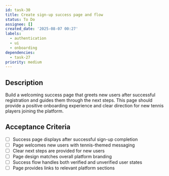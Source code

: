 ```yaml
---
id: task-30
title: Create sign-up success page and flow
status: To Do
assignee: []
created_date: '2025-08-07 00:27'
labels:
  - authentication
  - ui
  - onboarding
dependencies:
  - task-27
priority: medium
---
```


## Description

Build a welcoming success page that greets new users after successful registration and guides them through the next steps. This page should provide a positive onboarding experience and clear direction for new tennis players joining the platform.

## Acceptance Criteria

- [ ] Success page displays after successful sign-up completion
- [ ] Page welcomes new users with tennis-themed messaging
- [ ] Clear next steps are provided for new users
- [ ] Page design matches overall platform branding
- [ ] Success flow handles both verified and unverified user states
- [ ] Page provides links to relevant platform sections
